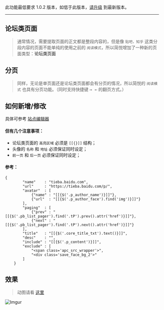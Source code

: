 此功能最低要求 1.0.2 版本，如低于此版本，[请升级](http://ksria.com/simpread/) 到最新版本。
***

论坛类页面
---
> 通常情况，需要提取页面的正文都是整段内容的，但是像 `贴吧，知乎` 这类分段内容的页面不能单纯的使用之前的 `阅读模式`，所以简悦增加了一种新的页面类型：**论坛类页面**

分页
---
> 同样，无论是单页面还是论坛类页面都会有分页的情况，所以简悦的 `阅读模式` 也具有分页功能。（同时支持快捷键 <kbd>→ ←</kbd> 的翻页方式。）

如何新增/修改
---
具体可参考 [站点编辑器](https://github.com/Kenshin/simpread/wiki/%E7%AB%99%E7%82%B9%E7%BC%96%E8%BE%91%E5%99%A8)

#### 但有几个注意事项：

- 论坛类页面的 `高亮区域` 必须是 `[[{}]]` 结构；
- 头像的 `名称` 和 `地址` 必须保证同时设定；
- `前一页` 和 `后一页` 必须保证同时设定；

#### 参考：

```
{
        "name"    : "tieba.baidu.com",
        "url"     : "https://tieba.baidu.com/p/",
        "avatar"  : [
            {"name" : "[[{$('.p_author_name')}]]"},
            {"url"  : "[[{$('.p_author_face').find('img')}]]"}
        ],
        "paging"  : [
            {"prev" : "[[{$('.pb_list_pager').find('.tP').prev().attr('href')}]]"},
            {"next" : "[[{$('.pb_list_pager').find('.tP').next().attr('href')}]]"}
        ],
        "title"   : "[[{$('.core_title_txt').text()}]]",
        "desc"    : "",
        "include" : "[[{$('.p_content')}]]",
        "exclude" : [
            "<span class='apc_src_wrapper'>",
            "<div class='save_face_bg_2'>"
        ]
    }
```

效果
---
> 动图请看 [这里](http://ojec5ddd5.bkt.clouddn.com/multi-page.gif)

![Imgur](http://ojec5ddd5.bkt.clouddn.com/multiple%20page.png)




